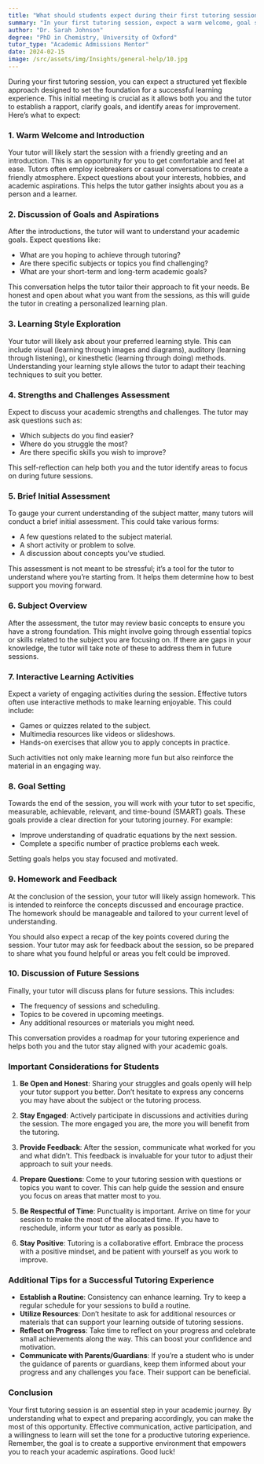 ```yaml
---
title: "What should students expect during their first tutoring session?"
summary: "In your first tutoring session, expect a warm welcome, goal setting, and a friendly atmosphere to build rapport and identify improvement areas."
author: "Dr. Sarah Johnson"
degree: "PhD in Chemistry, University of Oxford"
tutor_type: "Academic Admissions Mentor"
date: 2024-02-15
image: /src/assets/img/Insights/general-help/10.jpg
---
```


During your first tutoring session, you can expect a structured yet flexible approach designed to set the foundation for a successful learning experience. This initial meeting is crucial as it allows both you and the tutor to establish a rapport, clarify goals, and identify areas for improvement. Here’s what to expect:

### 1. Warm Welcome and Introduction

Your tutor will likely start the session with a friendly greeting and an introduction. This is an opportunity for you to get comfortable and feel at ease. Tutors often employ icebreakers or casual conversations to create a friendly atmosphere. Expect questions about your interests, hobbies, and academic aspirations. This helps the tutor gather insights about you as a person and a learner.

### 2. Discussion of Goals and Aspirations

After the introductions, the tutor will want to understand your academic goals. Expect questions like:

- What are you hoping to achieve through tutoring?
- Are there specific subjects or topics you find challenging?
- What are your short-term and long-term academic goals?

This conversation helps the tutor tailor their approach to fit your needs. Be honest and open about what you want from the sessions, as this will guide the tutor in creating a personalized learning plan.

### 3. Learning Style Exploration

Your tutor will likely ask about your preferred learning style. This can include visual (learning through images and diagrams), auditory (learning through listening), or kinesthetic (learning through doing) methods. Understanding your learning style allows the tutor to adapt their teaching techniques to suit you better.

### 4. Strengths and Challenges Assessment

Expect to discuss your academic strengths and challenges. The tutor may ask questions such as:

- Which subjects do you find easier?
- Where do you struggle the most?
- Are there specific skills you wish to improve?

This self-reflection can help both you and the tutor identify areas to focus on during future sessions.

### 5. Brief Initial Assessment

To gauge your current understanding of the subject matter, many tutors will conduct a brief initial assessment. This could take various forms:

- A few questions related to the subject material.
- A short activity or problem to solve.
- A discussion about concepts you’ve studied.

This assessment is not meant to be stressful; it’s a tool for the tutor to understand where you’re starting from. It helps them determine how to best support you moving forward.

### 6. Subject Overview

After the assessment, the tutor may review basic concepts to ensure you have a strong foundation. This might involve going through essential topics or skills related to the subject you are focusing on. If there are gaps in your knowledge, the tutor will take note of these to address them in future sessions.

### 7. Interactive Learning Activities

Expect a variety of engaging activities during the session. Effective tutors often use interactive methods to make learning enjoyable. This could include:

- Games or quizzes related to the subject.
- Multimedia resources like videos or slideshows.
- Hands-on exercises that allow you to apply concepts in practice.

Such activities not only make learning more fun but also reinforce the material in an engaging way.

### 8. Goal Setting

Towards the end of the session, you will work with your tutor to set specific, measurable, achievable, relevant, and time-bound (SMART) goals. These goals provide a clear direction for your tutoring journey. For example:

- Improve understanding of quadratic equations by the next session.
- Complete a specific number of practice problems each week.

Setting goals helps you stay focused and motivated.

### 9. Homework and Feedback

At the conclusion of the session, your tutor will likely assign homework. This is intended to reinforce the concepts discussed and encourage practice. The homework should be manageable and tailored to your current level of understanding.

You should also expect a recap of the key points covered during the session. Your tutor may ask for feedback about the session, so be prepared to share what you found helpful or areas you felt could be improved.

### 10. Discussion of Future Sessions

Finally, your tutor will discuss plans for future sessions. This includes:

- The frequency of sessions and scheduling.
- Topics to be covered in upcoming meetings.
- Any additional resources or materials you might need.

This conversation provides a roadmap for your tutoring experience and helps both you and the tutor stay aligned with your academic goals.

### Important Considerations for Students

1. **Be Open and Honest**: Sharing your struggles and goals openly will help your tutor support you better. Don’t hesitate to express any concerns you may have about the subject or the tutoring process.

2. **Stay Engaged**: Actively participate in discussions and activities during the session. The more engaged you are, the more you will benefit from the tutoring.

3. **Provide Feedback**: After the session, communicate what worked for you and what didn’t. This feedback is invaluable for your tutor to adjust their approach to suit your needs.

4. **Prepare Questions**: Come to your tutoring session with questions or topics you want to cover. This can help guide the session and ensure you focus on areas that matter most to you.

5. **Be Respectful of Time**: Punctuality is important. Arrive on time for your session to make the most of the allocated time. If you have to reschedule, inform your tutor as early as possible.

6. **Stay Positive**: Tutoring is a collaborative effort. Embrace the process with a positive mindset, and be patient with yourself as you work to improve.

### Additional Tips for a Successful Tutoring Experience

- **Establish a Routine**: Consistency can enhance learning. Try to keep a regular schedule for your sessions to build a routine.
- **Utilize Resources**: Don’t hesitate to ask for additional resources or materials that can support your learning outside of tutoring sessions.
- **Reflect on Progress**: Take time to reflect on your progress and celebrate small achievements along the way. This can boost your confidence and motivation.
- **Communicate with Parents/Guardians**: If you’re a student who is under the guidance of parents or guardians, keep them informed about your progress and any challenges you face. Their support can be beneficial.

### Conclusion

Your first tutoring session is an essential step in your academic journey. By understanding what to expect and preparing accordingly, you can make the most of this opportunity. Effective communication, active participation, and a willingness to learn will set the tone for a productive tutoring experience. Remember, the goal is to create a supportive environment that empowers you to reach your academic aspirations. Good luck!
    